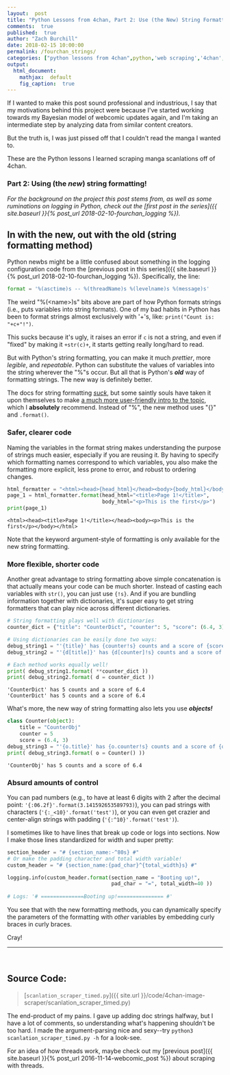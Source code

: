 ```yaml
---
layout:  post
title: "Python Lessons from 4chan, Part 2: Use (the New) String Formatting!"
comments:  true
published:  true
author: "Zach Burchill"
date: 2018-02-15 10:00:00
permalink: /fourchan_strings/
categories: ["python lessons from 4chan",python,'web scraping','4chan','manga','webcomics',"string formatting"]
output:
  html_document:
    mathjax:  default
    fig_caption:  true
---
```




If I wanted to make this post sound professional and industrious, I say that my motivations behind this project were because I've started working towards my Bayesian model of webcomic updates again, and I'm taking an intermediate step by analyzing data from similar content creators.

But the truth is, I was just pissed off that I couldn't read the manga I wanted to.

These are the Python lessons I learned scraping manga scanlations off of 4chan.

### Part 2: Using (the _new_) string formatting!

<!--more-->

_For the background on the project this post stems from, as well as some ruminations on logging in Python, check out the [first post in the series]({{ site.baseurl }}{% post_url 2018-02-10-fourchan_logging %})._

## In with the new, out with the old (string formatting method)

Python newbs might be a little confused about something in the logging configuration code from the [previous post in this series]({{ site.baseurl }}{% post_url 2018-02-10-fourchan_logging %}).  Specifically, the line:

```python
format = '%(asctime)s -- %(threadName)s %(levelname)s %(message)s'
```

The weird "%(\<name\>)s" bits above are part of how Python formats strings (i.e., puts variables into string formats). One of my bad habits in Python has been to format strings almost exclusively with '+'s, like: `print("Count is: "+c+"!")`.

This sucks because it's ugly, it raises an error if `c` is not a string, and even if "fixed" by making it `+str(c)+`, it starts getting really long/hard to read.  

But with Python's string formatting, you can make it much *prettier*, more *legible*, and *repeatable*. Python can substitute the values of variables into the string wherever the "%"s occur. But all that is Python's **_old_** way of formatting strings.  The new way is definitely better.

The docs for string formatting [_suck_](https://docs.python.org/3/library/string.html#string-formatting), but some saintly souls have taken it upon themselves to make [a much more user-friendly intro to the topic](https://pyformat.info/), which I **absolutely** recommend. Instead of "%", the new method uses "{}" and `.format()`. 

### Safer, clearer code

Naming the variables in the format string makes understanding the purpose of strings much easier, especially if you are reusing it. By having to specify which formatting names correspond to which variables, you also make the formatting more explicit, less prone to error, and robust to ordering changes.

```python
html_formatter = "<html><head>{head_html}</head><body>{body_html}</body></html>"
page_1 = html_formatter.format(head_html="<title>Page 1!</title>",
                               body_html="<p>This is the first</p>")
print(page_1)
```

```
<html><head><title>Page 1!</title></head><body><p>This is the first</p></body></html>
```

Note that the keyword argument-style of formatting is only available for the new string formatting.

### More flexible, shorter code

Another great advantage to string formatting above simple concatenation is that actually means your code can be much shorter. Instead of casting each variables with `str()`, you can just use `{!s}`.  And if you are bundling information together with dictionaries, it's super easy to get string formatters that can play nice across different dictionaries.

```python
# String formatting plays well with dictionaries
counter_dict = {"title": "CounterDict", "counter": 5, "score": (6.4, 3)}

# Using dictionaries can be easily done two ways:
debug_string1 = "'{title}' has {counter!s} counts and a score of {score[0]!s}"
debug_string2 = "'{d[title]}' has {d[counter]!s} counts and a score of {d[score][0]!s}"

# Each method works equally well!
print( debug_string1.format( **counter_dict ))
print( debug_string2.format( d = counter_dict ))
```

```
'CounterDict' has 5 counts and a score of 6.4
'CounterDict' has 5 counts and a score of 6.4
```


What's more, the new way of string formatting also lets you use **_objects!_**

```python
class Counter(object):
    title = "CounterObj"
    counter = 5
    score = (6.4, 3)
debug_string3 = "'{o.title}' has {o.counter!s} counts and a score of {o.score[0]!s}"
print( debug_string3.format( o = Counter() ))
```

```
'CounterObj' has 5 counts and a score of 6.4
```

### Absurd amounts of control

You can pad numbers (e.g., to have at least 6 digits with 2 after the decimal point: `'{:06.2f}'.format(3.141592653589793)`), you can pad strings with characters (`'{:_<10}'.format('test')`), or you can even get crazier and center-align strings with padding (`'{:^10}'.format('test')`).

I sometimes like to have lines that break up code or logs into sections. Now I make those lines standardized for width and super pretty: 

```python
section_header = "# {section_name:-^80s} #"
# Or make the padding character and total width variable!
custom_header = "# {section_name:{pad_char}^{total_width}s} #"

logging.info(custom_header.format(section_name = "Booting up!",
                                  pad_char = "=", total_width=40 )) 
                                  
# Logs: '# ==============Booting up!=============== #'
```

You see that with the new formatting methods, you can dynamically specify the parameters of the formatting with _other_ variables by embedding curly braces in curly braces.

Cray!



<hr />
<br />

## Source Code:

> [`scanlation_scraper_timed.py`]({{ site.url }}/code/4chan-image-scraper/scanlation_scraper_timed.py)

The end-product of my pains. I gave up adding doc strings halfway, but I have a lot of comments, so understanding what's happening shouldn't be too hard. I made the argument-parsing nice and sexy--try `python3 scanlation_scraper_timed.py -h` for a look-see. 

For an idea of how threads work, maybe check out my [previous post]({{ site.baseurl }}{% post_url 2016-11-14-webcomic_post %}) about scraping with threads.

